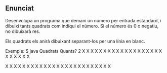 ## Enunciat

Desenvolupa un programa que demani un número per entrada estàndard, i dibuixi tants quadrats com indiqui el número. Si el número és 0 o negatiu, no dibuixarà res.

Els quadrats els anirà dibuixant separant-los per una línia en blanc.

Exemple:
$ java Quadrats
 Quants?
 2
  X X X X X
  X X X X X
  X X X X X
  X X X X X
  X X X X X

  X X X X X
  X X X X X
  X X X X X
  X X X X X
  X X X X X
